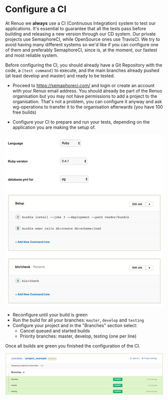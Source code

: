 # Configure a CI

At Renuo we **always** use a CI (Continuous Integration) system to test our applications. It's essential to guarantee
that all the tests pass before building and releasing a new version through our CD system. Our private projects use
SemaphoreCI, while OpenSource ones use TravisCI. We try to avoid having many different systems so we'd like if you can
configure one of them and preferably SemaphoreCI, since is, at the moment, our fastest and most reliable system.

Before configuring the CI, you should already have a Git Repository with the code, a `[test command]` to execute, 
and the main branches already pushed (at least develop and master) and ready to be tested.

* Proceed to <https://semaphoreci.com/> and login or create an account with your Renuo email address.
You should already be part of the Renuo organisation but you may not have permissions to add a project to
the organisation. That's not a problem, you can configure it anyway and ask wg-operations to transfer it to
the organisation afterwards (you have 100 free builds)

* Configure your CI to prepare and run your tests, depending on the application you are making the setup of.

![semaphoreci_1](images/semaphoreci_1.png)

* Reconfigure until your build is green
* Run the build for all your branches: `master`, `develop` and `testing`
* Configure your project and in the "Branches" section select:
  * Cancel queued and started builds
  * Priority branches: master, develop, testing (one per line)

Once all builds are green you finished the configuration of the CI.

![semaphoreci_2](images/semaphoreci_2.png)
